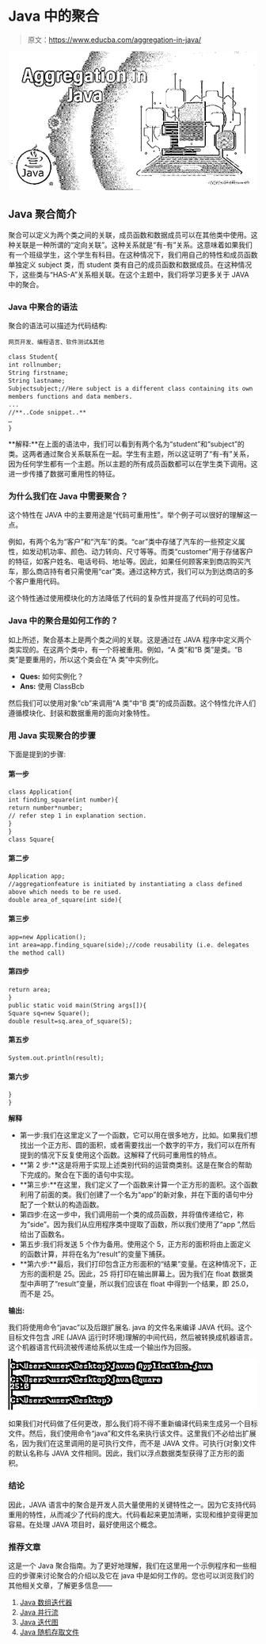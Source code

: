 # Java 中的聚合

> 原文：<https://www.educba.com/aggregation-in-java/>

![Aggregation in Java](img/f9b075e7d0856cde3298739264029836.png)



## Java 聚合简介

聚合可以定义为两个类之间的关联，成员函数和数据成员可以在其他类中使用。这种关联是一种所谓的“定向关联”。这种关系就是“有-有”关系。这意味着如果我们有一个班级学生，这个学生有科目。在这种情况下，我们用自己的特性和成员函数单独定义 subject 类，而 student 类有自己的成员函数和数据成员。在这种情况下，这些类与“HAS-A”关系相关联。在这个主题中，我们将学习更多关于 JAVA 中的聚合。

### Java 中聚合的语法

聚合的语法可以描述为代码结构:

<small>网页开发、编程语言、软件测试&其他</small>

```
class Student{
int rollnumber;
String firstname;
String lastname;
Subjectsubject;//Here subject is a different class containing its own members functions and data members.
...
//**..Code snippet..**
…
}
```

**解释:**在上面的语法中，我们可以看到有两个名为“student”和“subject”的类。这两者通过聚合关系联系在一起。学生有主题，所以这证明了“有-有”关系，因为任何学生都有一个主题。所以主题的所有成员函数都可以在学生类下调用。这进一步传播了数据可重用性的特征。

### 为什么我们在 Java 中需要聚合？

这个特性在 JAVA 中的主要用途是“代码可重用性”。举个例子可以很好的理解这一点。

例如，有两个名为“客户”和“汽车”的类。“car”类中存储了汽车的一些预定义属性，如发动机功率、颜色、动力转向、尺寸等等。而类“customer”用于存储客户的特征，如客户姓名、电话号码、地址等。因此，如果任何顾客来到商店购买汽车，那么商店持有者只需使用“car”类。通过这种方式，我们可以为到达商店的多个客户重用代码。

这个特性通过使用模块化的方法降低了代码的复杂性并提高了代码的可见性。

### Java 中的聚合是如何工作的？

如上所述，聚合基本上是两个类之间的关联。这是通过在 JAVA 程序中定义两个类实现的。在这两个类中，有一个将被重用。例如，“A 类”和“B 类”是类。“B 类”是要重用的，所以这个类会在“A 类”中实例化。

*   **Ques:** 如何实例化？
*   **Ans:** 使用 ClassBcb

然后我们可以使用对象“cb”来调用“A 类”中“B 类”的成员函数。这个特性允许人们遵循模块化、封装和数据重用的面向对象特性。

### 用 Java 实现聚合的步骤

下面是提到的步骤:

#### 第一步

```
class Application{
int finding_square(int number){
return number*number;
// refer step 1 in explanation section.
}
}
class Square{
```

#### 第二步

```
Application app;
//aggregationfeature is initiated by instantiating a class defined above which needs to be re used.
double area_of_square(int side){
```

#### 第三步

```
app=new Application();
int area=app.finding_square(side);//code reusability (i.e. delegates the method call)
```

#### 第四步

```
return area;
}
public static void main(String args[]){
Square sq=new Square();
double result=sq.area_of_square(5);
```

#### 第五步

```
System.out.println(result);
```

#### 第六步

```
}
}
```

**解释**

*   第一步:我们在这里定义了一个函数，它可以用在很多地方，比如。如果我们想找出一个正方形、圆的面积，或者需要找出一个数字的平方，我们可以在所有提到的情况下反复使用这个函数。这解释了代码可重用性的特点。
*   **第 2 步:**这是将用于实现上述类别代码的运营商类别。这是在聚合的帮助下完成的。聚合在下面的语句中实现。
*   **第三步:**在这里，我们定义了一个函数来计算一个正方形的面积。这个函数利用了前面的类。我们创建了一个名为“app”的新对象，并在下面的语句中分配了一个默认的构造函数。
*   第四步:在这一步中，我们调用前一个类的成员函数，并将值传递给它，称为“side”。因为我们从应用程序类中提取了函数，所以我们使用了“app ”,然后给出了函数名。
*   第五步:我们将发送 5 个作为备用。使用这个 5，正方形的面积将由上面定义的函数计算，并将在名为“result”的变量下捕获。
*   **第六步:**最后，我们打印包含正方形面积的“结果”变量。在这种情况下，正方形的面积是 25。因此，25 将打印在输出屏幕上。因为我们在 float 数据类型中声明了“result”变量，所以我们应该在 float 中得到一个结果，即 25.0，而不是 25。

**输出:**

我们将使用命令“javac”以及后跟扩展名. java 的文件名来编译 JAVA 代码。这个目标文件包含 JRE (JAVA 运行时环境)理解的中间代码，然后被转换成机器语言。这个机器语言代码流被传递给系统以生成一个输出作为回报。

![Aggregation in Java - 1](img/4bc2ace31d3be3ffcea248a02caebba1.png)



如果我们对代码做了任何更改，那么我们将不得不重新编译代码来生成另一个目标文件。然后，我们使用命令“java”和文件名来执行该文件。这里我们不必给出扩展名，因为我们在这里调用的是可执行文件，而不是 JAVA 文件。可执行(对象)文件的默认名称与 JAVA 文件相同。因此，我们以浮点数据类型获得了正方形的面积。

### 结论

因此，JAVA 语言中的聚合是开发人员大量使用的关键特性之一。因为它支持代码重用的特性，从而减少了代码的庞大。代码看起来更加清晰，实现和维护变得更加容易。在处理 JAVA 项目时，最好使用这个概念。

### 推荐文章

这是一个 Java 聚合指南。为了更好地理解，我们在这里用一个示例程序和一些相应的步骤来讨论聚合的介绍以及它在 java 中是如何工作的。您也可以浏览我们的其他相关文章，了解更多信息——

1.  [Java 数组迭代器](https://www.educba.com/java-array-iterator/)
2.  [Java 并行流](https://www.educba.com/java-parallel-stream/)
3.  [Java 迭代图](https://www.educba.com/java-iterate-map/)
4.  [Java 随机存取文件](https://www.educba.com/java-randomacessfile/)





